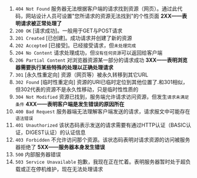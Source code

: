 1. `404	Not Found`	  服务器无法根据客户端的请求找到资源（网页）。通过此代码，网站设计人员可设置"您所请求的资源无法找到"的个性页面
   **2XX——表明请求被正常处理了**
2. `200	OK`	   [请求成功]。一般用于GET与POST请求
3. `201	Created`	[已创建]。成功请求并创建了新的资源
4. `202	Accepted`	[已接受]。已经接受请求，但`未处理完成`
5. `204 No Content`    请求处理成功，但`没有任何资源`可以返回给客户端
6. `206 Partial Content`    对浏览器资源某一部分的请求成功
   **3XX——表明浏览器需要执行某些特殊的处理以正确处理请求**
7. `301`    [永久性重定向]   资源（网页等）被永久转移到其它URL
8. `302 Found`    [临时性重定向] 资源的URI已临时定位到其他位置了.和301相似，但302代表的资源不是永久性移动，只是临时性性质的
9.  `304 Not Modified`    资源已找到，服务端允许请求访问资源，但发生`请求未满足条件`
    **4XX——表明客户端是发生错误的原因所在**
10. `400 Bad Request`    服务器端无法理解客户端发送的请求，请求报文中可能存在`语法错误`
11. `401 Unauthorized`    该状态码表示发送的请求需要有通过HTTP认证（BASIC认证，DIGEST认证）的认证信息
12. `403 Forbidden`    不允许访问那个资源。该状态码表明对请求资源的访问被服务器拒绝了
    **5XX——服务器本身发生错误**
13. `500`    内部服务器错误
14. `503 Service Unavailable`    抱歉，我现在正在忙着。表明服务器暂时处于超负载或正在停机维护，现在无法处理请求